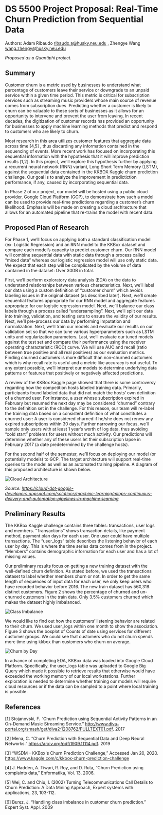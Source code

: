 # DS 5500 Project Proposal: Real-Time Churn Prediction from Sequential Data

Authors: Adam Ribaudo <ribaudo.a@husky.neu.edu> , Zhengye Wang <wang.zhengy@husky.neu.edu>

_Proposed as a Quantiphi project._

## Summary

Customer churn is a metric used by businesses to understand what percentage of customers leave their service or downgrade to an unpaid service within a given time period. This metric is critical for subscription services such as streaming music providers whose main source of revenue comes from subscription dues. Predicting whether a customer is likely to churn can be valuable to these sorts of businesses as it allows for an opportunity to intervene and prevent the user from leaving. In recent decades, the digitization of customer records has provided an opportunity for businesses to apply machine learning methods that predict and respond to customers who are likely to churn. 

Most research in this area utilizes customer features that aggregate data across time [4,5] , thus discarding any information contained in the sequencing of events. More recent work has focused on incorporating this sequential information with the hypothesis that it will improve prediction results [1,2]. In this project, we’ll explore this hypothesis further by applying a recurrent neural network (RNN) variant, Long Short Term Memory (LSTM), against the sequential data contained in the KKBOX Kaggle churn prediction challenge. Our goal is to analyze the improvement in predictiction performance, if any, caused by incorporating sequential data.

In Phase 2 of our project, our model will be hosted using a public cloud provider, Google Cloud Platform (GCP), to demonstrate how such a model can be used to provide real-time predictions regarding a customer’s churn likelihood. Emphasis will be made on creating a cloud architecture that allows for an automated pipeline that re-trains the model with recent data.


## Proposed Plan of Research

For Phase 1, we’ll focus on applying both a standard classification model (ex: Logistic Regression) and an RNN model to the KKBox dataset and compare each model’s capacity to predict customer churn. Our RNN model will combine sequential data with static data through a process called “mixed data” whereas our logistic regression model will use only static data. We expect that each step will be complicated by the volume of data contained in the dataset: Over 30GB in total.

First, we’ll perform exploratory data analysis (EDA) on the data to understand relationships between various characteristics. Next, we’ll label our data using a custom definition of “customer churn” which avoids labeling issues in the original dataset (as described later). Next, we’ll create sequential features appropriate for our RNN model and aggregate features appropriate for our logistic regression model. Next, we’ll balance our class labels through a process called “undersampling”. Next, we’ll split our data into training, validation, and testing sets to ensure the validity of our results. Next, we’ll pre-process our data by performing imputation and normalization. Next, we’ll train our models and evaluate our results on our validation set so that we can tune various hyperparameters such as LSTM units and regularization parameters. Last, we’ll evaluate our tuned models against the test set and compare their performance using the receiver operating characteristic (ROC) curve. We will use AUC and recall (ratio between true positive and all real positives) as our evaluation metrics. Finding churned customers is more difficult than non-churned customers which is why recall rate is useful and a metric like accuracy is not useful. To any extent possible, we’ll interpret our models to determine underlying data patterns or features that positively or negatively affected predictions. 

A review of the KKBox Kaggle page showed that there is some controversy regarding how the competition hosts labeled training data. Primarily, participants found labeled data that did not match the hosts’ own definition of a churned user. For instance, a user whose subscription expired in February but resumed the next day may be considered “churned” contrary to the definition set in the challenge. For this reason, our team will re-label the training data based on a consistent definition of what constitutes a churned user: A user is considered churned if he/she does not renew any expired subscriptions within 30 days. Further narrowing our focus, we’ll sample only users with at least 1 year’s worth of log data, thus avoiding “cold start” problems for users without much activity. Our predictions will determine whether any of these users let their subscription lapse in February 2017 (a date predetermined by the challenge hosts).

For the second half of the semester, we’ll focus on deploying our model (or potentially models) to GCP. The target architecture will support real-time queries to the model as well as an automated training pipeline. A diagram of this proposed architecture is shown below.


![Cloud Architecture](https://cloud-dot-google-developers.appspot.com/solutions/images/mlops-continuous-delivery-and-automation-pipelines-in-machine-learning-3-ml-automation-ct.svg)

_Source: https://cloud-dot-google-developers.appspot.com/solutions/machine-learning/mlops-continuous-delivery-and-automation-pipelines-in-machine-learning_

## Preliminary Results

The KKBox Kaggle challenge contains three tables: transactions, user logs and members. “Transactions” shows transaction details, like payment method, payment plan days for each user. One user could have multiple transactions. The “user_logs” table describes the listening behavior of each user by day. This is where the time series data comes from in the project. “Members” contains demographic information for each user and has a lot of missing values. 

Our preliminary results focus on getting a new training dataset with the well-defined churn definition. As stated before, we used the transactions dataset to label whether members churn or not. In order to get the same length of sequences of input data for each user, we only keep users who have recorded behavior before 2016. The new train dataset has 560,318 distinct customers. Figure 2 shows the percentage of churned and un-churned customers in the train data. Only 3.5% customers churned which makes the dataset highly imbalanced. 

![Class Imbalance](https://i.imgur.com/CMmOC4W.png)

We would like to find out how the customers’ listening behavior are related to their churn. We used user_logs within one month to show the association. Figure 3 shows the boxplot of Counts of date using services for different customer groups. We could see that customers who do not churn spends more time using kkbox than customers who churn on average. 

![Churn by Day](https://i.imgur.com/ocZFWr7.png)

In advance of completing EDA, KKBox data was loaded into Google Cloud Platform. Specifically, the user_logs table was uploaded to Google Big Query which made it possible to retrieve results that otherwise would have exceeded the working memory of our local workstations. Further exploration is needed to determine whether training our models will require cloud resources or if the data can be sampled to a point where local training is possible.

## References

[1] Stojanovski, F. “Churn Prediction using Sequential Activity Patterns in an On-Demand Music Streaming Service.” http://www.diva-portal.org/smash/get/diva2:1208762/FULLTEXT01.pdf. 2017

[2] Mena, C. “Churn Prediction with Sequential Data and Deep Neural Networks.” https://arxiv.org/pdf/1909.11114.pdf. 2019

[3] “WSDM - KKBox's Churn Prediction Challenge,” Accessed Jan 20, 2020. https://www.kaggle.com/c/kkbox-churn-prediction-challenge

[4] J. Hadden, A. Tiwari, R. Roy, and D. Ruta, “Churn Prediction using complaints data,” Enformatika, Vol. 13, 2006. 

[5] Wei, C. and Chiu, I. (2002) Turning Telecommunications Call Details to Churn Prediction: A Data Mining Approach, Expert systems with applications, 23, 103-112.

[6] Burez, J. “Handling class imbalance in customer churn prediction.” Expert Syst. Appl. 2009

